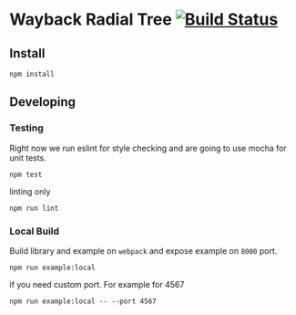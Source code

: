 # Wayback Radial Tree [![Build Status](https://travis-ci.org/internetarchive/wayback-radial-tree.svg?branch=master)](https://travis-ci.org/internetarchive/wayback-radial-tree)

## Install

```
npm install
```

## Developing

### Testing

Right now we run eslint for style checking and are going to use mocha
for unit tests.

```
npm test
```

linting only

```
npm run lint
```

### Local Build

Build library and example on `webpack` and expose example on `8000`
port.

```
npm run example:local
```

if you need custom port. For example for 4567

```
npm run example:local -- --port 4567
```
